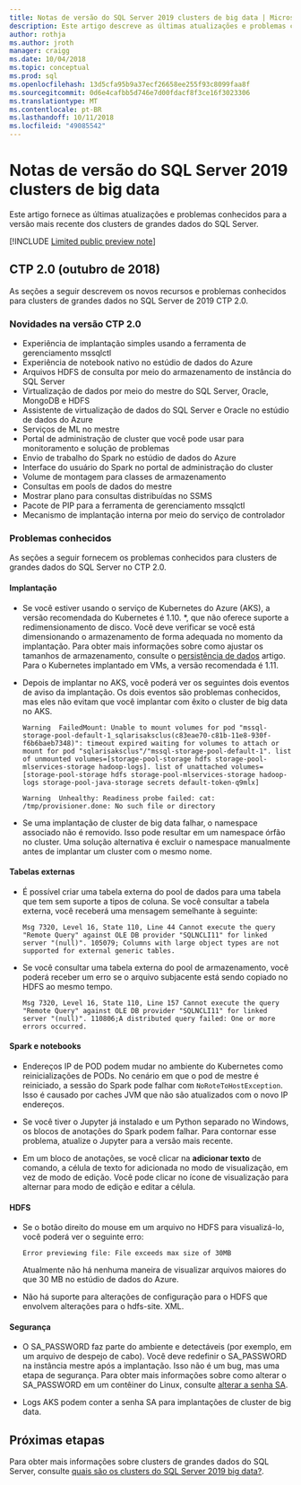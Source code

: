 ```yaml
---
title: Notas de versão do SQL Server 2019 clusters de big data | Microsoft Docs
description: Este artigo descreve as últimas atualizações e problemas conhecidos para clusters de big data de 2019 do SQL Server (versão prévia).
author: rothja
ms.author: jroth
manager: craigg
ms.date: 10/04/2018
ms.topic: conceptual
ms.prod: sql
ms.openlocfilehash: 13d5cfa95b9a37ecf26658ee255f93c8099faa8f
ms.sourcegitcommit: 0d6e4cafbb5d746e7d00fdacf8f3ce16f3023306
ms.translationtype: MT
ms.contentlocale: pt-BR
ms.lasthandoff: 10/11/2018
ms.locfileid: "49085542"
---
```

# <a name="release-notes-for-sql-server-2019-big-data-clusters"></a>Notas de versão do SQL Server 2019 clusters de big data

Este artigo fornece as últimas atualizações e problemas conhecidos para a versão mais recente dos clusters de grandes dados do SQL Server.

[!INCLUDE [Limited public preview note](../includes/big-data-cluster-preview-note.md)]

## <a name="ctp-20-october-2018"></a>CTP 2.0 (outubro de 2018)

As seções a seguir descrevem os novos recursos e problemas conhecidos para clusters de grandes dados no SQL Server de 2019 CTP 2.0.

### <a name="whats-in-the-ctp-20-release"></a>Novidades na versão CTP 2.0

- Experiência de implantação simples usando a ferramenta de gerenciamento mssqlctl
- Experiência de notebook nativo no estúdio de dados do Azure
- Arquivos HDFS de consulta por meio do armazenamento de instância do SQL Server
- Virtualização de dados por meio do mestre do SQL Server, Oracle, MongoDB e HDFS
- Assistente de virtualização de dados do SQL Server e Oracle no estúdio de dados do Azure
- Serviços de ML no mestre
- Portal de administração de cluster que você pode usar para monitoramento e solução de problemas
- Envio de trabalho do Spark no estúdio de dados do Azure 
- Interface do usuário do Spark no portal de administração do cluster
- Volume de montagem para classes de armazenamento
- Consultas em pools de dados do mestre
- Mostrar plano para consultas distribuídas no SSMS
- Pacote de PIP para a ferramenta de gerenciamento mssqlctl
- Mecanismo de implantação interna por meio do serviço de controlador

### <a name="known-issues"></a>Problemas conhecidos

As seções a seguir fornecem os problemas conhecidos para clusters de grandes dados do SQL Server no CTP 2.0.

#### <a name="deployment"></a>Implantação

- Se você estiver usando o serviço de Kubernetes do Azure (AKS), a versão recomendada do Kubernetes é 1.10. *, que não oferece suporte a redimensionamento de disco. Você deve verificar se você está dimensionando o armazenamento de forma adequada no momento da implantação. Para obter mais informações sobre como ajustar os tamanhos de armazenamento, consulte o [persistência de dados](concept-data-persistence.md) artigo. Para o Kubernetes implantado em VMs, a versão recomendada é 1.11.

- Depois de implantar no AKS, você poderá ver os seguintes dois eventos de aviso da implantação. Os dois eventos são problemas conhecidos, mas eles não evitam que você implantar com êxito o cluster de big data no AKS.

   `Warning  FailedMount: Unable to mount volumes for pod "mssql-storage-pool-default-1_sqlarisaksclus(c83eae70-c81b-11e8-930f-f6b6baeb7348)": timeout expired waiting for volumes to attach or mount for pod "sqlarisaksclus"/"mssql-storage-pool-default-1". list of unmounted volumes=[storage-pool-storage hdfs storage-pool-mlservices-storage hadoop-logs]. list of unattached volumes=[storage-pool-storage hdfs storage-pool-mlservices-storage hadoop-logs storage-pool-java-storage secrets default-token-q9mlx]`

   `Warning  Unhealthy: Readiness probe failed: cat: /tmp/provisioner.done: No such file or directory`

- Se uma implantação de cluster de big data falhar, o namespace associado não é removido. Isso pode resultar em um namespace órfão no cluster. Uma solução alternativa é excluir o namespace manualmente antes de implantar um cluster com o mesmo nome.

#### <a name="external-tables"></a>Tabelas externas

- É possível criar uma tabela externa do pool de dados para uma tabela que tem sem suporte a tipos de coluna. Se você consultar a tabela externa, você receberá uma mensagem semelhante à seguinte:

   `Msg 7320, Level 16, State 110, Line 44 Cannot execute the query "Remote Query" against OLE DB provider "SQLNCLI11" for linked server "(null)". 105079; Columns with large object types are not supported for external generic tables.`

- Se você consultar uma tabela externa do pool de armazenamento, você poderá receber um erro se o arquivo subjacente está sendo copiado no HDFS ao mesmo tempo.

   `Msg 7320, Level 16, State 110, Line 157 Cannot execute the query "Remote Query" against OLE DB provider "SQLNCLI11" for linked server "(null)". 110806;A distributed query failed: One or more errors occurred.`

#### <a name="spark-and-notebooks"></a>Spark e notebooks

- Endereços IP de POD podem mudar no ambiente do Kubernetes como reinicializações de PODs. No cenário em que o pod de mestre é reiniciado, a sessão do Spark pode falhar com `NoRoteToHostException`. Isso é causado por caches JVM que não são atualizados com o novo IP endereços.

- Se você tiver o Jupyter já instalado e um Python separado no Windows, os blocos de anotações do Spark podem falhar. Para contornar esse problema, atualize o Jupyter para a versão mais recente.

- Em um bloco de anotações, se você clicar na **adicionar texto** de comando, a célula de texto for adicionada no modo de visualização, em vez de modo de edição. Você pode clicar no ícone de visualização para alternar para modo de edição e editar a célula.

#### <a name="hdfs"></a>HDFS

- Se o botão direito do mouse em um arquivo no HDFS para visualizá-lo, você poderá ver o seguinte erro:

   `Error previewing file: File exceeds max size of 30MB`

   Atualmente não há nenhuma maneira de visualizar arquivos maiores do que 30 MB no estúdio de dados do Azure.

- Não há suporte para alterações de configuração para o HDFS que envolvem alterações para o hdfs-site. XML.

#### <a name="security"></a>Segurança

- O SA_PASSWORD faz parte do ambiente e detectáveis (por exemplo, em um arquivo de despejo de cabo). Você deve redefinir o SA_PASSWORD na instância mestre após a implantação. Isso não é um bug, mas uma etapa de segurança. Para obter mais informações sobre como alterar o SA_PASSWORD em um contêiner do Linux, consulte [alterar a senha SA](../linux/quickstart-install-connect-docker.md#sapassword).

- Logs AKS podem conter a senha SA para implantações de cluster de big data.

## <a name="next-steps"></a>Próximas etapas

Para obter mais informações sobre clusters de grandes dados do SQL Server, consulte [quais são os clusters do SQL Server 2019 big data?](big-data-cluster-overview.md).
